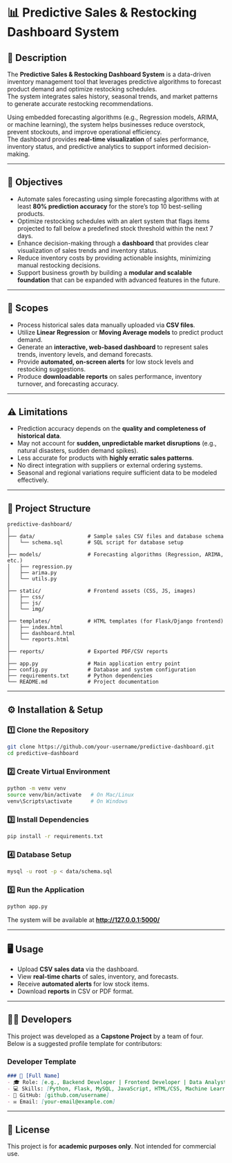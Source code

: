 # 📊 Predictive Sales & Restocking Dashboard System

## 📖 Description
The **Predictive Sales & Restocking Dashboard System** is a data-driven inventory management tool that leverages predictive algorithms to forecast product demand and optimize restocking schedules.  
The system integrates sales history, seasonal trends, and market patterns to generate accurate restocking recommendations.  

Using embedded forecasting algorithms (e.g., Regression models, ARIMA, or machine learning), the system helps businesses reduce overstock, prevent stockouts, and improve operational efficiency.  
The dashboard provides **real-time visualization** of sales performance, inventory status, and predictive analytics to support informed decision-making.

---

## 🎯 Objectives
- Automate sales forecasting using simple forecasting algorithms with at least **80% prediction accuracy** for the store’s top 10 best-selling products.  
- Optimize restocking schedules with an alert system that flags items projected to fall below a predefined stock threshold within the next 7 days.  
- Enhance decision-making through a **dashboard** that provides clear visualization of sales trends and inventory status.  
- Reduce inventory costs by providing actionable insights, minimizing manual restocking decisions.  
- Support business growth by building a **modular and scalable foundation** that can be expanded with advanced features in the future.  

---

## 📌 Scopes
- Process historical sales data manually uploaded via **CSV files**.  
- Utilize **Linear Regression** or **Moving Average models** to predict product demand.  
- Generate an **interactive, web-based dashboard** to represent sales trends, inventory levels, and demand forecasts.  
- Provide **automated, on-screen alerts** for low stock levels and restocking suggestions.  
- Produce **downloadable reports** on sales performance, inventory turnover, and forecasting accuracy.  

---

## ⚠️ Limitations
- Prediction accuracy depends on the **quality and completeness of historical data**.  
- May not account for **sudden, unpredictable market disruptions** (e.g., natural disasters, sudden demand spikes).  
- Less accurate for products with **highly erratic sales patterns**.  
- No direct integration with suppliers or external ordering systems.  
- Seasonal and regional variations require sufficient data to be modeled effectively.  

---

## 📂 Project Structure
```
predictive-dashboard/
│
├── data/                 # Sample sales CSV files and database schema
│   └── schema.sql        # SQL script for database setup
│
├── models/               # Forecasting algorithms (Regression, ARIMA, etc.)
│   ├── regression.py
│   ├── arima.py
│   └── utils.py
│
├── static/               # Frontend assets (CSS, JS, images)
│   ├── css/
│   ├── js/
│   └── img/
│
├── templates/            # HTML templates (for Flask/Django frontend)
│   ├── index.html
│   ├── dashboard.html
│   └── reports.html
│
├── reports/              # Exported PDF/CSV reports
│
├── app.py                # Main application entry point
├── config.py             # Database and system configuration
├── requirements.txt      # Python dependencies
└── README.md             # Project documentation
```

---

## ⚙️ Installation & Setup

### 1️⃣ Clone the Repository
```bash
git clone https://github.com/your-username/predictive-dashboard.git
cd predictive-dashboard
```

### 2️⃣ Create Virtual Environment
```bash
python -m venv venv
source venv/bin/activate   # On Mac/Linux
venv\Scripts\activate      # On Windows
```

### 3️⃣ Install Dependencies
```bash
pip install -r requirements.txt
```

### 4️⃣ Database Setup
```bash
mysql -u root -p < data/schema.sql
```

### 5️⃣ Run the Application
```bash
python app.py
```

The system will be available at **http://127.0.0.1:5000/**  

---

## 🖥️ Usage
- Upload **CSV sales data** via the dashboard.  
- View **real-time charts** of sales, inventory, and forecasts.  
- Receive **automated alerts** for low stock items.  
- Download **reports** in CSV or PDF format.  

---

## 👨‍💻 Developers

This project was developed as a **Capstone Project** by a team of four.  
Below is a suggested profile template for contributors:  

### Developer Template
```markdown
### 👤 [Full Name]
- 🎓 Role: [e.g., Backend Developer | Frontend Developer | Data Analyst | Project Manager]
- 💻 Skills: [Python, Flask, MySQL, JavaScript, HTML/CSS, Machine Learning]
- 🔗 GitHub: [github.com/username]
- ✉️ Email: [your-email@example.com]
```

---

## 📜 License
This project is for **academic purposes only**. Not intended for commercial use.  

